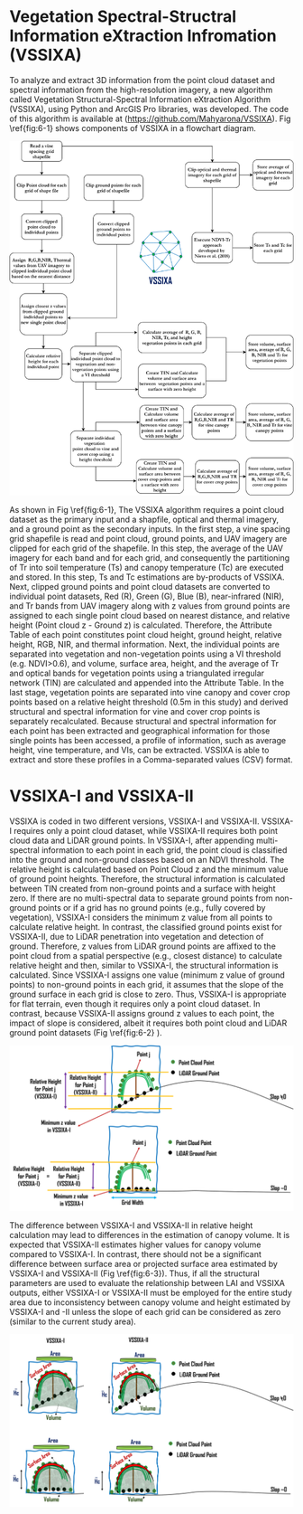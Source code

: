 # Vegetation Spectral-Structral Information eXtraction Infromation (VSSIXA) 
To analyze and extract 3D information from the point cloud dataset and spectral information from the high-resolution imagery, a new algorithm called Vegetation Structural-Spectral Information eXtraction Algorithm (VSSIXA), using Python and ArcGIS Pro libraries, was developed. The code of this algorithm is available at (https://github.com/Mahyarona/VSSIXA).  Fig \ref{fig:6-1} shows components of VSSIXA in a flowchart diagram. 

![enter image description here](https://github.com/Mahyarona/VSSIXA/blob/master/Flowchart_VSSIXA.png)

As shown in Fig \ref{fig:6-1}, The VSSIXA algorithm requires a point cloud dataset as the primary input and a shapfile, optical and thermal imagery, and a ground point as the secondary inputs. In the first step, a vine spacing grid shapefile is read and point cloud, ground points, and UAV imagery are clipped for each grid of the shapefile. In this step, the average of the UAV imagery for each band and for each grid, and consequently the partitioning of Tr into soil temperature (Ts) and canopy temperature (Tc) are executed and stored. In this step, Ts and Tc estimations are by-products of VSSIXA. Next, clipped ground points and point cloud datasets are converted to individual point datasets, Red (R), Green (G), Blue (B), near-infrared (NIR), and Tr bands from UAV imagery along with z values from ground points are assigned to each single point cloud based on nearest distance, and relative height (Point cloud z - Ground z) is calculated. Therefore, the Attribute Table of each point constitutes point cloud height, ground height, relative height, RGB, NIR, and thermal information. Next, the individual points are separated into vegetation and non-vegetation points using a VI threshold (e.g. NDVI>0.6), and volume, surface area, height, and the average of Tr and optical bands for vegetation points using a triangulated irregular network (TIN) are calculated and appended into the Attribute Table. In the last stage, vegetation points are separated into vine canopy and cover crop points based on a relative height threshold (0.5m in this study) and derived structural and spectral information for vine and cover crop points is separately recalculated. Because structural and spectral information for each point has been extracted and geographical information for those single points has been accessed, a profile of information, such as average height, vine temperature, and VIs, can be extracted. VSSIXA is able to extract and store these profiles in a Comma-separated values (CSV) format.       

# VSSIXA-I and VSSIXA-II

 VSSIXA is coded in two different versions, VSSIXA-I and VSSIXA-II. VSSIXA-I requires only a point cloud dataset, while VSSIXA-II requires both point cloud data and LiDAR ground points. In VSSIXA-I, after appending multi-spectral information to each point in each grid, the point cloud is classified into the ground and non-ground classes based on an NDVI threshold. The relative height is calculated based on Point Cloud z and the minimum value of ground point heights. Therefore, the structural information is calculated between TIN created from non-ground points and a surface with height zero. If there are no multi-spectral data to separate ground points from non-ground points or if a grid has no ground points (e.g., fully covered by vegetation), VSSIXA-I considers the minimum z value from all points to calculate relative height. In contrast, the classified ground points exist for VSSIXA-II, due to LiDAR penetration into vegetation and detection of ground. Therefore, z values from LiDAR ground points are affixed to the point cloud from a spatial perspective (e.g., closest distance) to calculate relative height and then, similar to VSSIXA-I, the structural information is calculated. Since VSSIXA-I assigns one value (minimum z value of ground points) to non-ground points in each grid, it assumes that the slope of the ground surface in each grid is close to zero. Thus, VSSIXA-I is appropriate for flat terrain,  even though it requires only a point cloud dataset. In contrast, because VSSIXA-II assigns ground z values to each point, the impact of slope is considered, albeit it requires both point cloud and LiDAR ground point datasets (Fig \ref{fig:6-2} ). 
 
![enter image description here](https://github.com/Mahyarona/VSSIXA/blob/master/VSSIXA.png)

The difference between VSSIXA-I and VSSIXA-II in relative height calculation may lead to differences in the estimation of canopy volume. It is expected that VSSIXA-II estimates higher values for canopy volume compared to VSSIXA-I. In contrast, there should not be a significant difference between surface area or projected surface area estimated by VSSIXA-I and VSSIXA-II (Fig \ref{fig:6-3}). Thus, if all the structural parameters are used to evaluate the relationship between LAI and VSSIXA outputs, either VSSIXA-I or VSSIXA-II must be employed for the entire study area due to inconsistency between canopy volume and height estimated by VSSIXA-I and -II unless the slope of each grid can be considered as zero (similar to the current study area).


![enter image description here](https://github.com/Mahyarona/VSSIXA/blob/master/VSSIXA_Sub02.png)
